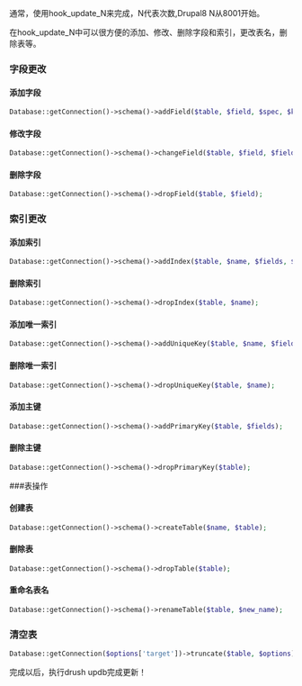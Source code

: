 通常，使用hook_update_N来完成，N代表次数,Drupal8 N从8001开始。

在hook_update_N中可以很方便的添加、修改、删除字段和索引，更改表名，删除表等。

### 字段更改

#### 添加字段
```php
Database::getConnection()->schema()->addField($table, $field, $spec, $keys_new);
```

#### 修改字段
```php
Database::getConnection()->schema()->changeField($table, $field, $field_new, $spec, $keys_new);
```

#### 删除字段
```php
Database::getConnection()->schema()->dropField($table, $field);
```

### 索引更改

#### 添加索引
```php
Database::getConnection()->schema()->addIndex($table, $name, $fields, $spec);
```

#### 删除索引
```php
Database::getConnection()->schema()->dropIndex($table, $name);
```

#### 添加唯一索引
```php
Database::getConnection()->schema()->addUniqueKey($table, $name, $fields);
```

#### 删除唯一索引
```php
Database::getConnection()->schema()->dropUniqueKey($table, $name);
```

#### 添加主键
```php
Database::getConnection()->schema()->addPrimaryKey($table, $fields);
```

#### 删除主键
```php
Database::getConnection()->schema()->dropPrimaryKey($table);
```

###表操作

#### 创建表
```php
Database::getConnection()->schema()->createTable($name, $table);
```

#### 删除表
```php
Database::getConnection()->schema()->dropTable($table);
```

#### 重命名表名
```php
Database::getConnection()->schema()->renameTable($table, $new_name);
```

### 清空表
```php
Database::getConnection($options['target'])->truncate($table, $options);
```

完成以后，执行drush updb完成更新！